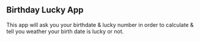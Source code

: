 ## Birthday Lucky App
This app will ask you your birthdate & lucky number in order to calculate & tell you weather your birth date is lucky or not.
